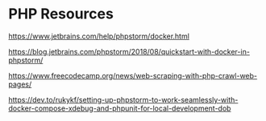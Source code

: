 # PHP Resources

https://www.jetbrains.com/help/phpstorm/docker.html

https://blog.jetbrains.com/phpstorm/2018/08/quickstart-with-docker-in-phpstorm/

https://www.freecodecamp.org/news/web-scraping-with-php-crawl-web-pages/

https://dev.to/rukykf/setting-up-phpstorm-to-work-seamlessly-with-docker-compose-xdebug-and-phpunit-for-local-development-dob

